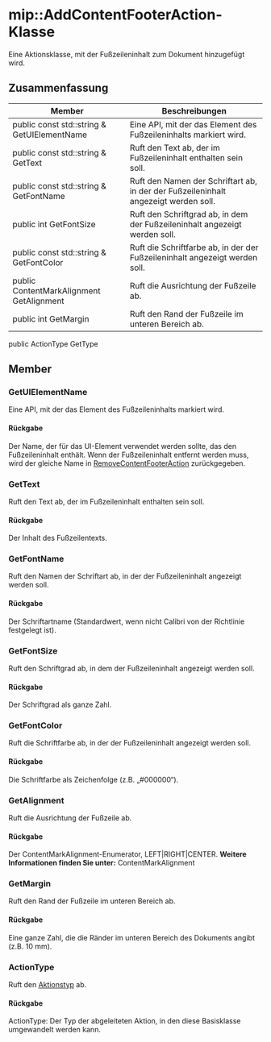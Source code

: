 # <a name="class-mipaddcontentfooteraction"></a>mip::AddContentFooterAction-Klasse 
Eine Aktionsklasse, mit der Fußzeileninhalt zum Dokument hinzugefügt wird.
## <a name="summary"></a>Zusammenfassung
 Member                        | Beschreibungen                                
--------------------------------|---------------------------------------------
public const std::string & GetUIElementName | Eine API, mit der das Element des Fußzeileninhalts markiert wird.
public const std::string & GetText | Ruft den Text ab, der im Fußzeileninhalt enthalten sein soll.
public const std::string & GetFontName | Ruft den Namen der Schriftart ab, in der der Fußzeileninhalt angezeigt werden soll.
public int GetFontSize | Ruft den Schriftgrad ab, in dem der Fußzeileninhalt angezeigt werden soll.
public const std::string & GetFontColor | Ruft die Schriftfarbe ab, in der der Fußzeileninhalt angezeigt werden soll.
public ContentMarkAlignment GetAlignment | Ruft die Ausrichtung der Fußzeile ab.
public int GetMargin | Ruft den Rand der Fußzeile im unteren Bereich ab.
public ActionType GetType
## <a name="members"></a>Member
### <a name="getuielementname"></a>GetUIElementName
Eine API, mit der das Element des Fußzeileninhalts markiert wird.
#### <a name="returns"></a>Rückgabe
Der Name, der für das UI-Element verwendet werden sollte, das den Fußzeileninhalt enthält. Wenn der Fußzeileninhalt entfernt werden muss, wird der gleiche Name in [RemoveContentFooterAction](#classmip_1_1_remove_content_footer_action) zurückgegeben.
### <a name="gettext"></a>GetText
Ruft den Text ab, der im Fußzeileninhalt enthalten sein soll.
#### <a name="returns"></a>Rückgabe
Der Inhalt des Fußzeilentexts.
### <a name="getfontname"></a>GetFontName
Ruft den Namen der Schriftart ab, in der der Fußzeileninhalt angezeigt werden soll.
#### <a name="returns"></a>Rückgabe
Der Schriftartname (Standardwert, wenn nicht Calibri von der Richtlinie festgelegt ist).
### <a name="getfontsize"></a>GetFontSize
Ruft den Schriftgrad ab, in dem der Fußzeileninhalt angezeigt werden soll.
#### <a name="returns"></a>Rückgabe
Der Schriftgrad als ganze Zahl.
### <a name="getfontcolor"></a>GetFontColor
Ruft die Schriftfarbe ab, in der der Fußzeileninhalt angezeigt werden soll.
#### <a name="returns"></a>Rückgabe
Die Schriftfarbe als Zeichenfolge (z.B. „#000000“).
### <a name="getalignment"></a>GetAlignment
Ruft die Ausrichtung der Fußzeile ab.
#### <a name="returns"></a>Rückgabe
Der ContentMarkAlignment-Enumerator, LEFT|RIGHT|CENTER. 
**Weitere Informationen finden Sie unter:** ContentMarkAlignment
### <a name="getmargin"></a>GetMargin
Ruft den Rand der Fußzeile im unteren Bereich ab.
#### <a name="returns"></a>Rückgabe
Eine ganze Zahl, die die Ränder im unteren Bereich des Dokuments angibt (z.B. 10 mm).
### <a name="actiontype"></a>ActionType
Ruft den [Aktionstyp](#classmip_1_1_action) ab.
#### <a name="returns"></a>Rückgabe
ActionType: Der Typ der abgeleiteten Aktion, in den diese Basisklasse umgewandelt werden kann.